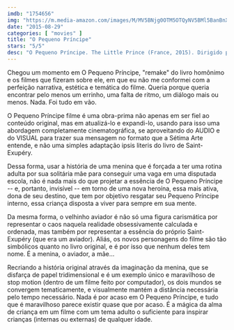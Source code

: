 ```yaml
---
imdb: "1754656"
img: "https://m.media-amazon.com/images/M/MV5BNjg0OTM5OTQyNV5BMl5BanBnXkFtZTgwNDg5NDQ0NTE@._V1_SY150_CR4,0,101,150_.jpg"
date: "2015-08-29"
categories: [ "movies" ]
title: "O Pequeno Príncipe"
stars: "5/5"
desc: "O Pequeno Príncipe. The Little Prince (France, 2015). Dirigido por Mark Osborne. Escrito por Irena Brignull, Bob Persichetti, Antoine de Saint-Exupéry. Com Rachel McAdams, Paul Rudd, James Franco, Benicio Del Toro, Marion Cotillard, Paul Giamatti, Jeff Bridges, Mackenzie Foy, Vincent Cassel."
---
```

Chegou um momento em O Pequeno Príncipe, "remake" do livro homônimo e os filmes que fizeram sobre ele, em que eu não me conformei com a perfeição narrativa, estética e temática do filme. Queria porque queria encontrar pelo menos um errinho, uma falta de ritmo, um diálogo mais ou menos. Nada. Foi tudo em vão.

O Pequeno Príncipe filme é uma obra-prima não apenas em ser fiel ao conteúdo original, mas em atualizá-lo e expandi-lo, usando para isso uma abordagem completamente cinematográfica, se aproveitando do AUDIO e do VISUAL para trazer sua mensagem no formato que a Sétima Arte entende, e não uma simples adaptação ipsis literis do livro de Saint-Exupéry.

Dessa forma, usar a história de uma menina que é forçada a ter uma rotina adulta por sua solitária mãe para conseguir uma vaga em uma disputada escola, não é nada mais do que projetar a essência de O Pequeno Príncipe -- e, portanto, invisível -- em torno de uma nova heroína, essa mais ativa, dona de seu destino, que tem por objetivo resgatar seu Pequeno Príncipe interno, essa criança disposta a viver para sempre em sua mente.

Da mesma forma, o velhinho aviador é não só uma figura carismática por representar o caos naquela realidade obsessivamente calculada e ordenada, mas também por representar a essência do próprio Saint-Exupéry (que era um aviador). Aliás, os novos personagens do filme são tão simbólicos quanto no livro original, e é por isso que nenhum deles tem nome. É a menina, o aviador, a mãe...

Recriando a história original através da imaginação da menina, que se disfarça de papel tridimensional e é um exemplo único e maravilhoso de stop motion (dentro de um filme feito por computador), os dois mundos se convergem tematicamente, e visualmente mantém a distância necessária pelo tempo necessário. Nada é por acaso em O Pequeno Príncipe, e tudo que é maravilhoso parece existir quase que por acaso. É a mágica da alma de criança em um filme com um tema adulto o suficiente para inspirar crianças (internas ou externas) de qualquer idade.
